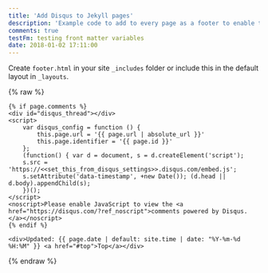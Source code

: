 ```yaml
---
title: 'Add Disqus to Jekyll pages'
description: 'Example code to add to every page as a footer to enable the Disqus comments service.'
comments: true
testFm: testing front matter variables
date: 2018-01-02 17:11:00
---
```


Create `footer.html` in your site `_includes` folder or include this in the default layout in `_layouts`.

{% raw %}
```
{% if page.comments %}
<div id="disqus_thread"></div>
<script>
    var disqus_config = function () {
        this.page.url = '{{ page.url | absolute_url }}'
        this.page.identifier = '{{ page.id }}'
    };
    (function() { var d = document, s = d.createElement('script');
    s.src = 'https://<<set_this_from_disqus_settings>>.disqus.com/embed.js';
    s.setAttribute('data-timestamp', +new Date()); (d.head || d.body).appendChild(s);
    })();
</script>
<noscript>Please enable JavaScript to view the <a href="https://disqus.com/?ref_noscript">comments powered by Disqus.</a></noscript>
{% endif %}

<div>Updated: {{ page.date | default: site.time | date: "%Y-%m-%d %H:%M" }} <a href="#top">Top</a></div>
```
{% endraw %}

<script>
    (function() {
        // Dump the page object to a JS variable - note we have to strip or escape the html
        var jk_page = {{ page | jsonify | strip_html }};
        console.log('--PAGE (jsonify)--', jk_page)
    })();
</script>

